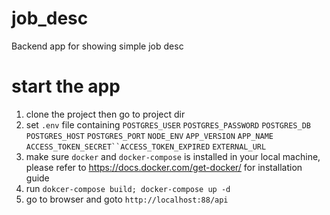 # job_desc
Backend app for showing simple job desc

# start the app
1. clone the project then go to project dir
2. set `.env` file containing `POSTGRES_USER` `POSTGRES_PASSWORD` `POSTGRES_DB` `POSTGRES_HOST` `POSTGRES_PORT` `NODE_ENV` `APP_VERSION` `APP_NAME` `ACCESS_TOKEN_SECRET``ACCESS_TOKEN_EXPIRED` `EXTERNAL_URL`
3. make sure `docker` and `docker-compose` is installed in your local machine, please refer to https://docs.docker.com/get-docker/ for installation guide
4. run `dokcer-compose build; docker-compose up -d`
5. go to browser and goto `http://localhost:88/api`